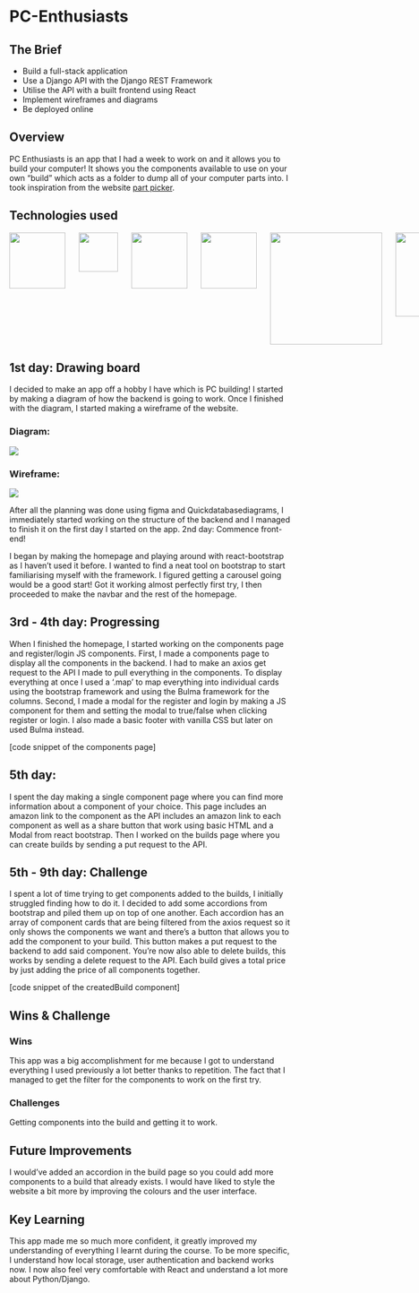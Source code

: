 # PC-Enthusiasts

## The Brief

<ul>
<li>Build a full-stack application</li>
<li>Use a Django API with the Django REST Framework</li>
<li>Utilise the API with a built frontend using React</li>
<li>Implement wireframes and diagrams</li>
<li>Be deployed online</li>
</ul>

## Overview

PC Enthusiasts is an app that I had a week to work on and it allows you to build your computer! It shows you the components available to use on your own “build” which acts as a folder to dump all of your computer parts into. I took inspiration from the website <a href="https://pcpartpicker.com">part picker</a>. 

## Technologies used

<div style="display: flex; flex-direction: row; gap: 1.5rem; margin-bottom: 10px;">
  <img style="width: 100px;" src="https://i.imgur.com/tlQzHt6.png">
  <img style="width: 70px;" src="https://i.imgur.com/BYUqdTS.png">
  <img style="width: 100px;" src="https://i.imgur.com/k9De3HS.png">
  <img style="width: 100px;" src="https://i.imgur.com/0O17BWj.png">
  <img style="width: 200px;" src="https://i.imgur.com/C9s6ueO.png">
  <img style="width: 150px;" src="https://i.imgur.com/st6ajnt.jpg">
</div> 
      


## 1st day: Drawing board

I decided to make an app off a hobby I have which is PC building! I started by making a diagram of how the backend is going to work. Once I finished with the diagram, I started making a wireframe of the website.






### Diagram:

<img src="https://i.imgur.com/5LYWudn.png">

### Wireframe: 

<img src="https://i.imgur.com/aZc1DEB.png">

After all the planning was done using figma and Quickdatabasediagrams, I immediately started working on the structure of the backend and I managed to finish it on the first day I started on the app.
2nd day: Commence front-end!

I began by making the homepage and playing around with react-bootstrap as I haven’t used it before. I wanted to find a neat tool on bootstrap to start familiarising myself with the framework. I figured getting a carousel going would be a good start! Got it working almost perfectly first try, I then proceeded to make the navbar and the rest of the homepage.



## 3rd - 4th day: Progressing

When I finished the homepage, I started working on the components page and register/login JS components. First, I made a components page to display all the components in the backend. I had to make an axios get request to the API I made to pull everything in the components. To display everything at once I used a ‘.map’ to map everything into individual cards using the bootstrap framework and using the Bulma framework for the columns. Second, I made a modal for the register and login by making a JS component for them and setting the modal to true/false when clicking register or login. I also made a basic footer with vanilla CSS but later on used Bulma instead.

[code snippet of the components page]

## 5th day: 
I spent the day making a single component page where you can find more information about a component of your choice. This page includes an amazon link to the component as the API includes an amazon link to each component as well as a share button that work using basic HTML and a Modal from react bootstrap. Then I worked on the builds page where you can create builds by sending a put request to the API. 



## 5th - 9th day: Challenge

I spent a lot of time trying to get components added to the builds, I initially struggled finding how to do it. I decided to add some accordions from bootstrap and piled them up on top of one another. Each accordion has an array of component cards that are being filtered from the axios request so it only shows the components we want and there’s a button that allows you to add the component to your build. This button makes a put request to the backend to add said component. You’re now also able to delete builds, this works by sending a delete request to the API. Each build gives a total price by just adding the price of all components together.



[code snippet of the createdBuild component]

## Wins & Challenge

### Wins

This app was a big accomplishment for me because I got to understand everything I used previously a lot better thanks to repetition.
The fact that I managed to get the filter for the components to work on the first try.


### Challenges
 Getting components into the build and getting it to work.


## Future Improvements

I would’ve added an accordion in the build page so you could add more components to a build that already exists.
I would have liked to style the website a bit more by improving the colours and the user interface.

## Key Learning

This app made me so much more confident, it greatly improved my understanding of everything I learnt during the course. To be more specific, I understand how local storage, user authentication and backend works now. I now also feel very comfortable with React and understand a lot more about Python/Django.
